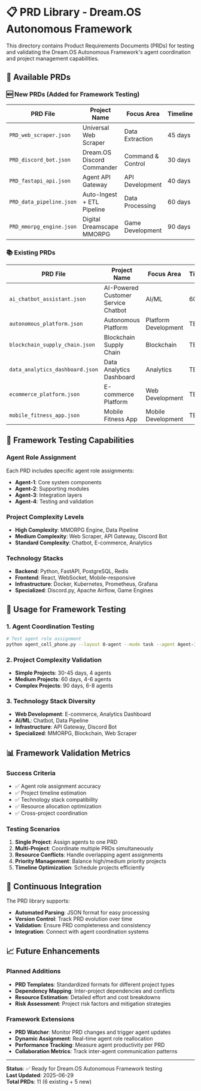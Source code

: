 # 📋 PRD Library - Dream.OS Autonomous Framework

This directory contains Product Requirements Documents (PRDs) for testing and validating the Dream.OS Autonomous Framework's agent coordination and project management capabilities.

## 📁 Available PRDs

### 🆕 New PRDs (Added for Framework Testing)

| PRD File | Project Name | Focus Area | Timeline | Priority |
|----------|-------------|------------|----------|----------|
| `PRD_web_scraper.json` | Universal Web Scraper | Data Extraction | 45 days | High |
| `PRD_discord_bot.json` | Dream.OS Discord Commander | Command & Control | 30 days | High |
| `PRD_fastapi_api.json` | Agent API Gateway | API Development | 40 days | High |
| `PRD_data_pipeline.json` | Auto-Ingest + ETL Pipeline | Data Processing | 60 days | Medium |
| `PRD_mmorpg_engine.json` | Digital Dreamscape MMORPG | Game Development | 90 days | Medium |

### 📚 Existing PRDs

| PRD File | Project Name | Focus Area | Timeline | Priority |
|----------|-------------|------------|----------|----------|
| `ai_chatbot_assistant.json` | AI-Powered Customer Service Chatbot | AI/ML | 60 days | Medium |
| `autonomous_platform.json` | Autonomous Platform | Platform Development | TBD | High |
| `blockchain_supply_chain.json` | Blockchain Supply Chain | Blockchain | TBD | Medium |
| `data_analytics_dashboard.json` | Data Analytics Dashboard | Analytics | TBD | Medium |
| `ecommerce_platform.json` | E-commerce Platform | Web Development | TBD | Medium |
| `mobile_fitness_app.json` | Mobile Fitness App | Mobile Development | TBD | Medium |

## 🎯 Framework Testing Capabilities

### Agent Role Assignment
Each PRD includes specific agent role assignments:
- **Agent-1**: Core system components
- **Agent-2**: Supporting modules
- **Agent-3**: Integration layers
- **Agent-4**: Testing and validation

### Project Complexity Levels
- **High Complexity**: MMORPG Engine, Data Pipeline
- **Medium Complexity**: Web Scraper, API Gateway, Discord Bot
- **Standard Complexity**: Chatbot, E-commerce, Analytics

### Technology Stacks
- **Backend**: Python, FastAPI, PostgreSQL, Redis
- **Frontend**: React, WebSocket, Mobile-responsive
- **Infrastructure**: Docker, Kubernetes, Prometheus, Grafana
- **Specialized**: Discord.py, Apache Airflow, Game Engines

## 🚀 Usage for Framework Testing

### 1. Agent Coordination Testing
```bash
# Test agent role assignment
python agent_cell_phone.py --layout 8-agent --mode task --agent Agent-1 --message "PRD_web_scraper.json assigned"
```

### 2. Project Complexity Validation
- **Simple Projects**: 30-45 days, 4 agents
- **Medium Projects**: 60 days, 4-6 agents  
- **Complex Projects**: 90 days, 6-8 agents

### 3. Technology Stack Diversity
- **Web Development**: E-commerce, Analytics Dashboard
- **AI/ML**: Chatbot, Data Pipeline
- **Infrastructure**: API Gateway, Discord Bot
- **Specialized**: MMORPG, Blockchain, Web Scraper

## 📊 Framework Validation Metrics

### Success Criteria
- ✅ Agent role assignment accuracy
- ✅ Project timeline estimation
- ✅ Technology stack compatibility
- ✅ Resource allocation optimization
- ✅ Cross-project coordination

### Testing Scenarios
1. **Single Project**: Assign agents to one PRD
2. **Multi-Project**: Coordinate multiple PRDs simultaneously
3. **Resource Conflicts**: Handle overlapping agent assignments
4. **Priority Management**: Balance high/medium priority projects
5. **Timeline Optimization**: Schedule projects efficiently

## 🔄 Continuous Integration

The PRD library supports:
- **Automated Parsing**: JSON format for easy processing
- **Version Control**: Track PRD evolution over time
- **Validation**: Ensure PRD completeness and consistency
- **Integration**: Connect with agent coordination systems

## 📈 Future Enhancements

### Planned Additions
- **PRD Templates**: Standardized formats for different project types
- **Dependency Mapping**: Inter-project dependencies and conflicts
- **Resource Estimation**: Detailed effort and cost breakdowns
- **Risk Assessment**: Project risk factors and mitigation strategies

### Framework Extensions
- **PRD Watcher**: Monitor PRD changes and trigger agent updates
- **Dynamic Assignment**: Real-time agent role reallocation
- **Performance Tracking**: Measure agent productivity per PRD
- **Collaboration Metrics**: Track inter-agent communication patterns

---

**Status**: ✅ Ready for Dream.OS Autonomous Framework testing  
**Last Updated**: 2025-06-29  
**Total PRDs**: 11 (6 existing + 5 new) 